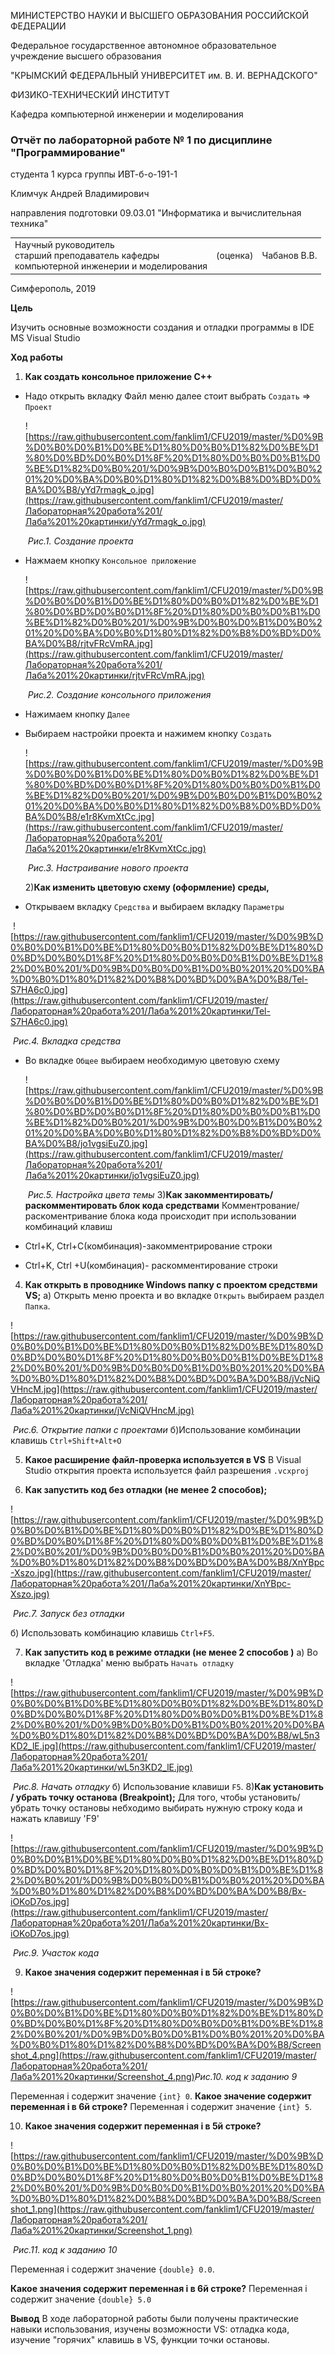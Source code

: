 МИНИСТЕРСТВО НАУКИ  И ВЫСШЕГО ОБРАЗОВАНИЯ РОССИЙСКОЙ ФЕДЕРАЦИИ  

Федеральное государственное автономное образовательное учреждение высшего образования  

"КРЫМСКИЙ ФЕДЕРАЛЬНЫЙ УНИВЕРСИТЕТ им. В. И. ВЕРНАДСКОГО"  

ФИЗИКО-ТЕХНИЧЕСКИЙ ИНСТИТУТ  

Кафедра компьютерной инженерии и моделирования



### Отчёт по лабораторной работе № 1  по дисциплине "Программирование"

студента 1 курса группы  ИВТ-б-о-191-1  

Климчук Андрей Владимирович 

направления подготовки  09.03.01 "Информатика и вычислительная техника" 

<table>
<tr><td>Научный руководитель<br/> старший преподаватель кафедры<br/> компьютерной 
инженерии и моделирования</td>
<td>(оценка)</td>
<td>Чабанов В.В.</td>
</tr>
</table>

Симферополь, 2019

**Цель**

Изучить основные возможности создания и отладки программы в IDE MS Visual Studio

**Ход работы**

1) **Как создать консольное приложение С++**

- Надо открыть вкладку Файл меню далее  стоит выбрать `Создать`  => `Проект`

  ![https://raw.githubusercontent.com/fanklim1/CFU2019/master/%D0%9B%D0%B0%D0%B1%D0%BE%D1%80%D0%B0%D1%82%D0%BE%D1%80%D0%BD%D0%B0%D1%8F%20%D1%80%D0%B0%D0%B1%D0%BE%D1%82%D0%B0%201/%D0%9B%D0%B0%D0%B1%D0%B0%201%20%D0%BA%D0%B0%D1%80%D1%82%D0%B8%D0%BD%D0%BA%D0%B8/yYd7rmagk_o.jpg](https://raw.githubusercontent.com/fanklim1/CFU2019/master/Лабораторная%20работа%201/Лаба%201%20картинки/yYd7rmagk_o.jpg)

  ​																*Рис.1. Создание проекта*

- Нажмаем кнопку `Консольное приложение` 

  ![https://raw.githubusercontent.com/fanklim1/CFU2019/master/%D0%9B%D0%B0%D0%B1%D0%BE%D1%80%D0%B0%D1%82%D0%BE%D1%80%D0%BD%D0%B0%D1%8F%20%D1%80%D0%B0%D0%B1%D0%BE%D1%82%D0%B0%201/%D0%9B%D0%B0%D0%B1%D0%B0%201%20%D0%BA%D0%B0%D1%80%D1%82%D0%B8%D0%BD%D0%BA%D0%B8/rjtvFRcVmRA.jpg](https://raw.githubusercontent.com/fanklim1/CFU2019/master/Лабораторная%20работа%201/Лаба%201%20картинки/rjtvFRcVmRA.jpg)
  
  ​														*Рис.2. Создание консольного приложения* 
  
- Нажимаем кнопку `Далее`


- Выбираем настройки проекта и нажимем кнопку `Создать`

  ![https://raw.githubusercontent.com/fanklim1/CFU2019/master/%D0%9B%D0%B0%D0%B1%D0%BE%D1%80%D0%B0%D1%82%D0%BE%D1%80%D0%BD%D0%B0%D1%8F%20%D1%80%D0%B0%D0%B1%D0%BE%D1%82%D0%B0%201/%D0%9B%D0%B0%D0%B1%D0%B0%201%20%D0%BA%D0%B0%D1%80%D1%82%D0%B8%D0%BD%D0%BA%D0%B8/e1r8KvmXtCc.jpg](https://raw.githubusercontent.com/fanklim1/CFU2019/master/Лабораторная%20работа%201/Лаба%201%20картинки/e1r8KvmXtCc.jpg)

  ​											*Рис.3. Настраивание нового проекта*
  
   2)**Как изменить цветовую схему (оформление) среды,**


- Открываем вкладку `Средства`  и выбираем вкладку `Параметры`

​                                             ![https://raw.githubusercontent.com/fanklim1/CFU2019/master/%D0%9B%D0%B0%D0%B1%D0%BE%D1%80%D0%B0%D1%82%D0%BE%D1%80%D0%BD%D0%B0%D1%8F%20%D1%80%D0%B0%D0%B1%D0%BE%D1%82%D0%B0%201/%D0%9B%D0%B0%D0%B1%D0%B0%201%20%D0%BA%D0%B0%D1%80%D1%82%D0%B8%D0%BD%D0%BA%D0%B8/Tel-S7HA6c0.jpg](https://raw.githubusercontent.com/fanklim1/CFU2019/master/Лабораторная%20работа%201/Лаба%201%20картинки/Tel-S7HA6c0.jpg)

 ​																				*Рис.4. Вкладка средства*

- Во вкладке `Общее`  выбираем необходимую цветовую схему 

  ![https://raw.githubusercontent.com/fanklim1/CFU2019/master/%D0%9B%D0%B0%D0%B1%D0%BE%D1%80%D0%B0%D1%82%D0%BE%D1%80%D0%BD%D0%B0%D1%8F%20%D1%80%D0%B0%D0%B1%D0%BE%D1%82%D0%B0%201/%D0%9B%D0%B0%D0%B1%D0%B0%201%20%D0%BA%D0%B0%D1%80%D1%82%D0%B8%D0%BD%D0%BA%D0%B8/jo1vgsiEuZ0.jpg](https://raw.githubusercontent.com/fanklim1/CFU2019/master/Лабораторная%20работа%201/Лаба%201%20картинки/jo1vgsiEuZ0.jpg)

  ​															 *Рис.5. Настройка цвета темы*
  3)**Как закомментировать/ раскомментировать блок кода средствами**
  Комментрование/раскоментривание блока кода происходит при использовании комбинаций клавиш

- Ctrl+K, Ctrl+C(комбинация)-закомментрирование строки 

- Ctrl+K, Ctrl +U(комбинация)- раскомментирование строки 

4) **Как открыть в проводнике Windows папку с проектом средствми VS;**
 a) Открыть меню проекта и во вкладке `Открыть`  выбираем раздел `Папка`.

![https://raw.githubusercontent.com/fanklim1/CFU2019/master/%D0%9B%D0%B0%D0%B1%D0%BE%D1%80%D0%B0%D1%82%D0%BE%D1%80%D0%BD%D0%B0%D1%8F%20%D1%80%D0%B0%D0%B1%D0%BE%D1%82%D0%B0%201/%D0%9B%D0%B0%D0%B1%D0%B0%201%20%D0%BA%D0%B0%D1%80%D1%82%D0%B8%D0%BD%D0%BA%D0%B8/jVcNiQVHncM.jpg](https://raw.githubusercontent.com/fanklim1/CFU2019/master/Лабораторная%20работа%201/Лаба%201%20картинки/jVcNiQVHncM.jpg) 

​															*Рис.6. Открытие папки с проектами*
 б)Использование комбинации клавишь `Ctrl+Shift+Alt+O`

 5) **Какое расширение файл-проверка используется в VS**
  В Visual Studio открытия проекта используется файл разрешения `.vcxproj`

6) **Как запустить код без отладки (не менее 2 способов);**

![https://raw.githubusercontent.com/fanklim1/CFU2019/master/%D0%9B%D0%B0%D0%B1%D0%BE%D1%80%D0%B0%D1%82%D0%BE%D1%80%D0%BD%D0%B0%D1%8F%20%D1%80%D0%B0%D0%B1%D0%BE%D1%82%D0%B0%201/%D0%9B%D0%B0%D0%B1%D0%B0%201%20%D0%BA%D0%B0%D1%80%D1%82%D0%B8%D0%BD%D0%BA%D0%B8/XnYBpc-Xszo.jpg](https://raw.githubusercontent.com/fanklim1/CFU2019/master/Лабораторная%20работа%201/Лаба%201%20картинки/XnYBpc-Xszo.jpg)

​													*Рис.7. Запуск без отладки*

б) Использовать комбинацию клавишь `Ctrl+F5`.

7) **Как запустить код в режиме отладки (не менее 2 способов )**
а) Во вкладке 'Отладка' меню выбрать `Начать отладку`

![https://raw.githubusercontent.com/fanklim1/CFU2019/master/%D0%9B%D0%B0%D0%B1%D0%BE%D1%80%D0%B0%D1%82%D0%BE%D1%80%D0%BD%D0%B0%D1%8F%20%D1%80%D0%B0%D0%B1%D0%BE%D1%82%D0%B0%201/%D0%9B%D0%B0%D0%B1%D0%B0%201%20%D0%BA%D0%B0%D1%80%D1%82%D0%B8%D0%BD%D0%BA%D0%B8/wL5n3KD2_lE.jpg](https://raw.githubusercontent.com/fanklim1/CFU2019/master/Лабораторная%20работа%201/Лаба%201%20картинки/wL5n3KD2_lE.jpg)

​																*Рис.8. Начать отладку*
б) Использование клавиши `F5`.
8)**Как установить / убрать точку останова (Breakpoint);**
 Для того, чтобы установить/убрать точку остановы небходимо выбирать нужную строку кода и нажать клавишу 'F9'		

![https://raw.githubusercontent.com/fanklim1/CFU2019/master/%D0%9B%D0%B0%D0%B1%D0%BE%D1%80%D0%B0%D1%82%D0%BE%D1%80%D0%BD%D0%B0%D1%8F%20%D1%80%D0%B0%D0%B1%D0%BE%D1%82%D0%B0%201/%D0%9B%D0%B0%D0%B1%D0%B0%201%20%D0%BA%D0%B0%D1%80%D1%82%D0%B8%D0%BD%D0%BA%D0%B8/Bx-iOKoD7os.jpg](https://raw.githubusercontent.com/fanklim1/CFU2019/master/Лабораторная%20работа%201/Лаба%201%20картинки/Bx-iOKoD7os.jpg)

​																	*Рис.9. Участок кода*

 9) **Какое значения содержит переменная i в 5й строке?**

![https://raw.githubusercontent.com/fanklim1/CFU2019/master/%D0%9B%D0%B0%D0%B1%D0%BE%D1%80%D0%B0%D1%82%D0%BE%D1%80%D0%BD%D0%B0%D1%8F%20%D1%80%D0%B0%D0%B1%D0%BE%D1%82%D0%B0%201/%D0%9B%D0%B0%D0%B1%D0%B0%201%20%D0%BA%D0%B0%D1%80%D1%82%D0%B8%D0%BD%D0%BA%D0%B8/Screenshot_4.png](https://raw.githubusercontent.com/fanklim1/CFU2019/master/Лабораторная%20работа%201/Лаба%201%20картинки/Screenshot_4.png)
​														*Рис.10. код к заданию 9*

 Переменная i содержит значение `{int} 0`.
  **Какое значение содержит переменная i  в 6й строке?**
  Переменная i содержит значение `{int} 5`.

  10) **Какое значения содержит переменная i в 5й строке?**

![https://raw.githubusercontent.com/fanklim1/CFU2019/master/%D0%9B%D0%B0%D0%B1%D0%BE%D1%80%D0%B0%D1%82%D0%BE%D1%80%D0%BD%D0%B0%D1%8F%20%D1%80%D0%B0%D0%B1%D0%BE%D1%82%D0%B0%201/%D0%9B%D0%B0%D0%B1%D0%B0%201%20%D0%BA%D0%B0%D1%80%D1%82%D0%B8%D0%BD%D0%BA%D0%B8/Screenshot_1.png](https://raw.githubusercontent.com/fanklim1/CFU2019/master/Лабораторная%20работа%201/Лаба%201%20картинки/Screenshot_1.png)

​                                                                    *Рис.11. код к заданию 10*

 Переменная i содержит значение `{double} 0.0`.

  **Какое значения содержит переменная i в 6й строке?**
  Переменная i содержит значение `{double} 5.0`
  
  **Вывод**
  В ходе лабораторной работы были получены практические навыки использования, изучены возможности VS: отладка кода,  изучение "горячих" клавишь в VS, функции точки остановы.

